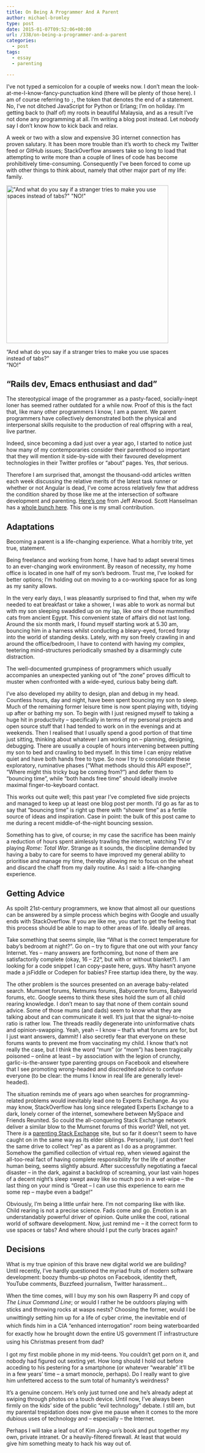 ```yaml
---
title: On Being A Programmer And A Parent
author: michael-bromley
type: post
date: 2015-01-07T09:52:06+00:00
url: /338/on-being-a-programmer-and-a-parent
categories:
  - post
tags:
  - essay
  - parenting

---
```

I&#8217;ve not typed a semicolon for a couple of weeks now. I don&#8217;t mean the look-at-me-I-know-fancy-punctuation kind (there will be plenty of those here). I am of course referring to `;`, the token that denotes the end of a statement. No, I&#8217;ve not ditched JavaScript for Python or Erlang; I&#8217;m on holiday. I&#8217;m getting back to (half of) my roots in beautiful Malaysia, and as a result I&#8217;ve not done any programming at all. I&#8217;m writing a blog post instead. Let nobody say I don&#8217;t know how to kick back and relax.

A week or two with a slow and expensive 3G internet connection has proven salutary. It has been more trouble than it&#8217;s worth to check my Twitter feed or GitHub issues; StackOverflow answers take so long to load that attempting to write more than a couple of lines of code has become prohibitively time-consuming. Consequently I&#8217;ve been forced to come up with other things to think about, namely that other major part of my life: family.

<div id="attachment_341" style="width: 433px" class="wp-caption aligncenter">
  <a href="http://www.michaelbromley.co.uk/api/wp-content/uploads/2015/01/parent.jpg" target="_blank"><img class="wp-image-341 size-full" src="http://www.michaelbromley.co.uk/api/wp-content/uploads/2015/01/parent.jpg" alt="&quot;And what do you say if a stranger tries to make you use spaces instead of tabs?&quot; &quot;NO!&quot;" width="423" height="411" srcset="http://www.michaelbromley.co.uk/api/wp-content/uploads/2015/01/parent.jpg 423w, http://www.michaelbromley.co.uk/api/wp-content/uploads/2015/01/parent-300x291.jpg 300w" sizes="(max-width: 423px) 100vw, 423px" /></a>
  
  <p class="wp-caption-text">
    &#8220;And what do you say if a stranger tries to make you use spaces instead of tabs?&#8221;<br /> &#8220;NO!&#8221;
  </p>
</div>

## &#8220;Rails dev, Emacs enthusiast and dad&#8221;

The stereotypical image of the programmer as a pasty-faced, socially-inept loner has seemed rather outdated for a while now. Proof of this is the fact that, like many other programmers I know, I am a parent. We parent programmers have collectively demonstrated both the physical and interpersonal skills requisite to the production of real offspring with a real, live partner.

Indeed, since becoming a dad just over a year ago, I started to notice just how many of my contemporaries consider their parenthood so important that they will mention it side-by-side with their favoured development technologies in their Twitter profiles or &#8220;about&#8221; pages. Yes, _that_ serious.

Therefore I am surprised that, amongst the thousand-odd articles written each week discussing the relative merits of the latest task runner or whether or not Angular is dead, I&#8217;ve come across relatively few that address the condition shared by those like me at the intersection of software development and parenting. <a href="http://blog.codinghorror.com/spawned-a-new-process/" target="_blank">Here&#8217;s one</a> from Jeff Atwood. Scott Hanselman has a <a href="http://www.hanselman.com/blog/archives.aspx#Parenting" target="_blank">whole bunch here</a>. This one is my small contribution.

## Adaptations

Becoming a parent is a life-changing experience. What a horribly trite, yet true, statement.

Being freelance and working from home, I have had to adapt several times to an ever-changing work environment. By reason of necessity, my home office is located in one half of my son&#8217;s bedroom. Trust me, I&#8217;ve looked for better options; I&#8217;m holding out on moving to a co-working space for as long as my sanity allows.

In the very early days, I was pleasantly surprised to find that, when my wife needed to eat breakfast or take a shower, I was able to work as normal but with my son sleeping swaddled up on my lap, like one of those mummified cats from ancient Egypt. This convenient state of affairs did not last long. Around the six month mark, I found myself starting work at 5.30 am, bouncing him in a harness whilst conducting a bleary-eyed, forced foray into the world of standing desks. Lately, with my son freely crawling in and around the office/bedroom, I have to contend with having my complex, teetering mind-structures periodically smashed by a disarmingly cute distraction.

The well-documented grumpiness of programmers which usually accompanies an unexpected yanking out of &#8220;the zone&#8221; proves difficult to muster when confronted with a wide-eyed, curious baby being daft.

I&#8217;ve also developed my ability to design, plan and debug in my head. Countless hours, day and night, have been spent bouncing my son to sleep. Much of the remaining former leisure time is now spent playing with, tidying up after or bathing my son. To begin with I just resigned myself to taking a huge hit in productivity &#8211; specifically in terms of my personal projects and open source stuff that I had tended to work on in the evenings and at weekends. Then I realised that I usually spend a good portion of that time just sitting, thinking about whatever I am working on &#8211; planning, designing, debugging. There are usually a couple of hours intervening between putting my son to bed and crawling to bed myself. In this time I can enjoy relative quiet and have both hands free to type. So now I try to consolidate these exploratory, ruminative phases (&#8220;What methods should this API expose?&#8221;, &#8220;Where might this tricky bug be coming from?&#8221;) and defer them to &#8220;bouncing time&#8221;, while &#8220;both hands free time&#8221; should ideally involve maximal finger-to-keyboard contact.

This works out quite well; this past year I&#8217;ve completed five side projects and managed to keep up at least one blog post per month. I&#8217;d go as far as to say that &#8220;bouncing time&#8221; is right up there with &#8220;shower time&#8221; as a fertile source of ideas and inspiration. Case in point: the bulk of this post came to me during a recent middle-of-the-night bouncing session.

Something has to give, of course; in my case the sacrifice has been mainly a reduction of hours spent aimlessly trawling the internet, watching TV or playing _Rome: Total War_. Strange as it sounds, the discipline demanded by having a baby to care for seems to have improved my general ability to prioritise and manage my time, thereby allowing me to focus on the wheat and discard the chaff from my daily routine. As I said: a life-changing experience.

## Getting Advice

As spoilt 21st-century programmers, we know that almost all our questions can be answered by a simple process which begins with Google and usually ends with StackOverflow. If you are like me, you start to get the feeling that this process should be able to map to other areas of life. Ideally _all_ areas.

Take something that seems simple, like &#8220;What is the correct temperature for baby&#8217;s bedroom at night?&#8221;. Go on &#8211; try to figure that one out with your fancy Internet. Yes &#8211; many answers are forthcoming, but none of them are satisfactorily complete (okay, 16 &#8211; 22°, but with or without blanket?). I am looking for a code snippet I can copy-paste here, guys. Why hasn&#8217;t anyone made a jsFiddle or Codepen for babies? Free startup idea there, by the way.

The other problem is the sources presented on an average baby-related search. Mumsnet forums, Netmums forums, Babycentre forums, Babyworld forums, etc. Google seems to think these sites hold the sum of all child rearing knowledge. I don&#8217;t mean to say that none of them contain sound advice. Some of those mums (and dads) seem to know what they are talking about and can communicate it well. It&#8217;s just that the signal-to-noise ratio is rather low. The threads readily degenerate into uninformative chats and opinion-swapping. Yeah, yeah &#8211; I know &#8211; that&#8217;s what forums are for, but I just want answers, dammit! I also secretly fear that everyone on these forums wants to prevent me from vaccinating my child. I know that&#8217;s not really the case, but I think the word &#8220;mum&#8221; (or &#8220;mom&#8221;) has been tragically poisoned &#8211; online at least &#8211; by association with the legion of crunchy, garlic-is-the-answer type parenting groups on Facebook and elsewhere that I see promoting wrong-headed and discredited advice to confuse everyone (to be clear: the mums I know in real life are generally level-headed).

The situation reminds me of years ago when searches for programming-related problems would inevitably lead one to Experts Exchange. As you may know, StackOverflow has long since relegated Experts Exchange to a dark, lonely corner of the internet, somewhere between MySpace and Friends Reunited. So could the all-conquering Stack Exchange network deliver a similar blow to the Mumsnet forums of this world? Well, not yet. There _is_ a <a href="http://parenting.stackexchange.com" target="_blank">parenting Stack Exchange</a> site, but so far it doesn&#8217;t seem to have caught on in the same way as its elder siblings. Personally, I just don&#8217;t feel the same drive to collect &#8220;rep&#8221; as a parent as I do as a programmer. Somehow the gamified collection of virtual rep, when viewed against the all-too-real fact of having complete responsibility for the life of another human being, seems slightly absurd. After successfully negotiating a faecal disaster &#8211; in the dark, against a backdrop of screaming, your last vain hopes of a decent night&#8217;s sleep swept away like so much poo in a wet-wipe &#8211; the last thing on your mind is &#8220;Great &#8211; I can use this experience to earn me some rep &#8211; maybe even a badge!&#8221;

Obviously, I&#8217;m being a little unfair here. I&#8217;m not comparing like with like. Child rearing is not a precise science. Fads come and go. Emotion is an understandably powerful driver of opinion. Quite unlike the cool, rational world of software development. Now, just remind me &#8211; it the correct form to use spaces or tabs? And where should I put the curly braces again?

## Decisions

What is my true opinion of this brave new digital world we are building? Until recently, I&#8217;ve hardly questioned the myriad fruits of modern software development: boozy thumbs-up photos on Facebook, identity theft, YouTube comments, Buzzfeed journalism, Twitter harassment&#8230;

When the time comes, will I buy my son his own Rasperry Pi and copy of _The Linux Command Line_; or would I rather he be outdoors playing with sticks and throwing rocks at wasps nests? <span style="line-height: 1.5;">Choosing the former, would I be unwittingly setting him up for a life of cyber crime, the inevitable end of which finds him in a CIA &#8220;enhanced interrogation&#8221; room being waterboarded for exactly how he brought down the entire US government IT infrastructure using his Christmas present from dad? </span>

I got my first mobile phone in my mid-teens. You couldn&#8217;t get porn on it, and nobody had figured out sexting yet. How long should I hold out before acceding to his pestering for a smartphone (or whatever &#8220;wearable&#8221; it&#8217;ll be in a few years&#8217; time &#8211; a smart monocle, perhaps). Do I really want to give him unfettered access to the sum total of humanity&#8217;s weirdness?

It&#8217;s a genuine concern. He&#8217;s only just turned one and he&#8217;s already adept at swiping through photos on a touch device. Until now, I&#8217;ve always been firmly on the kids&#8217; side of the public &#8220;evil technology&#8221; debate. I still am, but my parental trepidation does now give me pause when it comes to the more dubious uses of technology and &#8211; especially &#8211; the Internet.

Perhaps I will take a leaf out of Kim Jong-un&#8217;s book and put together my own, private intranet. Or a heavily-filtered firewall. At least that would give him something meaty to hack his way out of.